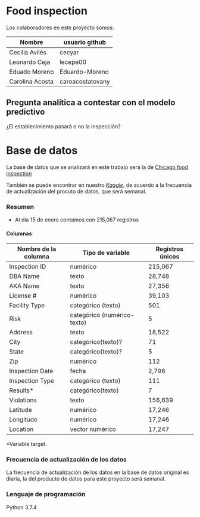 # Food inspection 

Los colaboradores en este proyecto somos:

| Nombre | usuario github |
|-------|-----------------|
| Cecilia Avilés | cecyar |
| Leonardo Ceja | lecepe00 |
| Eduado Moreno | Eduardo-Moreno|
| Carolina Acosta | caroacostatovany |

## Pregunta analítica a contestar con el modelo predictivo

¿El establecimiento pasará o no la inspección?

# Base de datos
La base de datos que se analizará en este trabajo será la de [Chicago food inspection](https://data.cityofchicago.org/Health-Human-Services/Food-Inspections/4ijn-s7e5)

También se puede encontrar en nuestro [_Kaggle_](https://www.kaggle.com/carotovany/food-inspections), de acuerdo a la frecuencia de actualización del procuto de datos, que será semanal.

### Resumen

- Al día 15 de enero contamos con 215,067 registros

#### Columnas

| Nombre de la columna | Tipo de variable | Registros únicos |
|----------------------|------------------|------------------|
|Inspection ID | numérico | 215,067 |
|DBA Name| texto | 28,748|
|AKA Name| texto | 27,356 |
|License #| numérico | 39,103 |
|Facility Type| categórico (texto) | 501 |
|Risk| categórico (numérico-texto) | 5 |
|Address| texto | 18,522 |
|City| categórico(texto)? | 71 |
|State| categórico(texto)? | 5 |
|Zip| numérico | 112 |
|Inspection Date| fecha | 2,796 |
|Inspection Type| categórico (texto)| 111 |
|Results* | categórico(texto) | 7 |
|Violations| texto | 156,639 |
|Latitude| numérico | 17,246  |
|Longitude| numérico | 17,246 |
|Location| vector numérico | 17,247 |

*Variable target. 

### Frecuencia de actualización de los datos

La frecuencia de actualización de los datos en la base de datos original es diaria, la del producto de datos para este proyecto será semanal.

### Lenguaje de programación

Python 3.7.4
